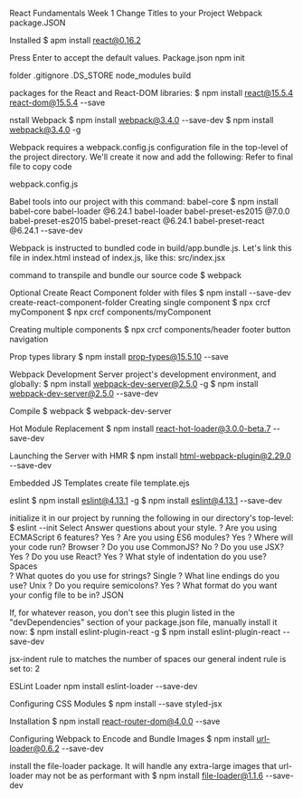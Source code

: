 React Fundamentals Week 1
Change Titles to your Project
Webpack
package.JSON

Installed
$ apm install react@0.16.2

Press Enter to accept the default values.
Package.json
npm init

folder
.gitignore
.DS_STORE
node_modules
build

packages for the React and React-DOM libraries:
$ npm install react@15.5.4 react-dom@15.5.4 --save

nstall Webpack
$ npm install webpack@3.4.0 --save-dev
$ npm install webpack@3.4.0 -g

Webpack requires a webpack.config.js configuration file in the top-level of the project directory. We'll create it now and add the following: Refer to final file to copy code

webpack.config.js

Babel tools into our project with this command:
babel-core
$ npm install babel-core
babel-loader
@6.24.1 babel-loader
babel-preset-es2015
@7.0.0 babel-preset-es2015
babel-preset-react
@6.24.1 babel-preset-react
@6.24.1 --save-dev



Webpack is instructed to bundled code in build/app.bundle.js.
Let's link this file in index.html instead of index.js, like this:
src/index.jsx

command to transpile and bundle our source code
$ webpack

Optional
Create React Component folder with files
$ npm install --save-dev create-react-component-folder
Creating single component
$ npx crcf myComponent
$ npx crcf components/myComponent

Creating multiple components
$ npx crcf components/header footer button navigation

Prop types library
$ npm install prop-types@15.5.10 --save

Webpack Development Server
project's development environment, and globally:
$ npm install webpack-dev-server@2.5.0 -g
$ npm install webpack-dev-server@2.5.0 --save-dev

Compile
$ webpack
$ webpack-dev-server

Hot Module Replacement
$ npm install react-hot-loader@3.0.0-beta.7 --save-dev

Launching the Server with HMR
$ npm install html-webpack-plugin@2.29.0 --save-dev

Embedded JS Templates
create file
template.ejs

eslint
$ npm install eslint@4.13.1 -g
$ npm install eslint@4.13.1 --save-dev

 initialize it in our project by running the following in our directory's top-level:
$ eslint --init
Select Answer questions about your style.
? Are you using ECMAScript 6 features? Yes
? Are you using ES6 modules? Yes
? Where will your code run? Browser
? Do you use CommonJS? No
? Do you use JSX? Yes
? Do you use React? Yes
? What style of indentation do you use? Spaces  
? What quotes do you use for strings? Single
? What line endings do you use? Unix
? Do you require semicolons? Yes
? What format do you want your config file to be in? JSON

If, for whatever reason, you don't see this plugin listed in the "devDependencies" section of your package.json file, manually install it now:
$ npm install eslint-plugin-react -g
$ npm install eslint-plugin-react --save-dev

jsx-indent rule to matches the number of spaces our general indent rule is set to:
2

ESLint Loader
npm install eslint-loader --save-dev

Configuring CSS Modules
$ npm install --save styled-jsx

Installation
$ npm install react-router-dom@4.0.0 --save

Configuring Webpack to Encode and Bundle Images
$ npm install url-loader@0.6.2 --save-dev

install the file-loader package. It will handle any extra-large images that url-loader may not be as performant with
$ npm install file-loader@1.1.6 --save-dev
